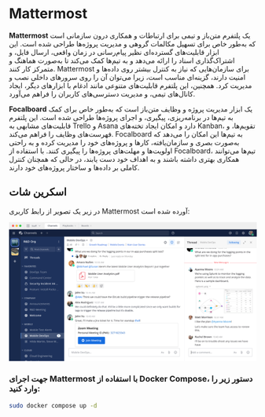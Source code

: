 # Mattermost

**Mattermost** یک پلتفرم متن‌باز و تیمی برای ارتباطات و همکاری درون سازمانی است که به‌طور خاص برای تسهیل مکالمات گروهی و مدیریت پروژه‌ها طراحی شده است. این ابزار قابلیت‌های گسترده‌ای نظیر پیام‌رسانی در زمان واقعی، ارسال فایل، و اشتراک‌گذاری اسناد را ارائه می‌دهد و به تیم‌ها کمک می‌کند تا به‌صورت هماهنگ و متمرکز کار کنند. Mattermost برای سازمان‌هایی که نیاز به کنترل بیشتر روی داده‌ها و امنیت دارند، گزینه‌ای مناسب است، زیرا می‌توان آن را روی سرورهای داخلی نصب و مدیریت کرد. همچنین، این پلتفرم قابلیت‌های متنوعی مانند ادغام با ابزارهای دیگر، ایجاد کانال‌های تیمی، و مدیریت دسترسی‌های کاربران را فراهم می‌آورد.

**Focalboard** یک ابزار مدیریت پروژه و وظایف متن‌باز است که به‌طور خاص برای کمک به تیم‌ها در برنامه‌ریزی، پیگیری، و اجرای پروژه‌ها طراحی شده است. این پلتفرم قابلیت‌های مشابهی به Trello و Asana دارد و امکان ایجاد تخته‌های Kanban، تقویم‌ها، و فهرست‌های وظایف را فراهم می‌کند. Focalboard به تیم‌ها این امکان را می‌دهد که به‌صورت بصری و سازمان‌یافته، کارها و پروژه‌های خود را مدیریت کرده و به راحتی اولویت‌ها و مهلت‌های پروژه‌ها را پیگیری کنند. با استفاده از Focalboard، تیم‌ها می‌توانند همکاری بهتری داشته باشند و به اهداف خود دست یابند، در حالی که همچنان کنترل کاملی بر داده‌ها و ساختار پروژه‌های خود دارند.

## اسکرین شات

در زیر یک تصویر از رابط کاربری Mattermost آورده شده است:

![Screenshot](screenshot.png)

### جهت اجرای Mattermost با استفاده از Docker Compose، دستور زیر را وارد کنید:

```bash
sudo docker compose up -d
```
